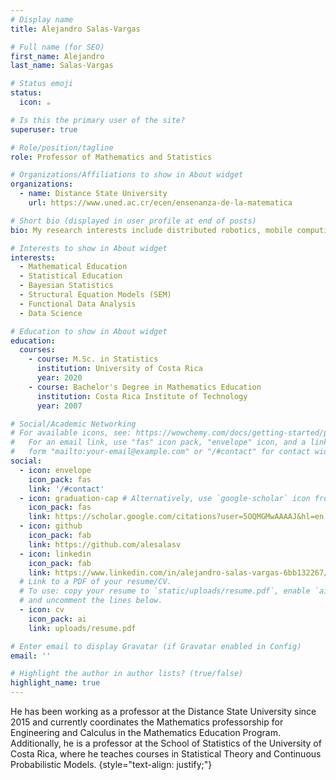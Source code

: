 ```yaml
---
# Display name
title: Alejandro Salas-Vargas

# Full name (for SEO)
first_name: Alejandro
last_name: Salas-Vargas

# Status emoji
status:
  icon: ☕️

# Is this the primary user of the site?
superuser: true

# Role/position/tagline
role: Professor of Mathematics and Statistics

# Organizations/Affiliations to show in About widget
organizations:
  - name: Distance State University
    url: https://www.uned.ac.cr/ecen/ensenanza-de-la-matematica

# Short bio (displayed in user profile at end of posts)
bio: My research interests include distributed robotics, mobile computing and programmable matter.

# Interests to show in About widget
interests:
  - Mathematical Education
  - Statistical Education
  - Bayesian Statistics
  - Structural Equation Models (SEM)
  - Functional Data Analysis
  - Data Science

# Education to show in About widget
education:
  courses:
    - course: M.Sc. in Statistics
      institution: University of Costa Rica
      year: 2020
    - course: Bachelor's Degree in Mathematics Education
      institution: Costa Rica Institute of Technology
      year: 2007

# Social/Academic Networking
# For available icons, see: https://wowchemy.com/docs/getting-started/page-builder/#icons
#   For an email link, use "fas" icon pack, "envelope" icon, and a link in the
#   form "mailto:your-email@example.com" or "/#contact" for contact widget.
social:
  - icon: envelope
    icon_pack: fas
    link: '/#contact'
  - icon: graduation-cap # Alternatively, use `google-scholar` icon from `ai` icon pack
    icon_pack: fas
    link: https://scholar.google.com/citations?user=5OQMGMwAAAAJ&hl=en
  - icon: github
    icon_pack: fab
    link: https://github.com/alesalasv
  - icon: linkedin
    icon_pack: fab
    link: https://www.linkedin.com/in/alejandro-salas-vargas-6bb132267/?lipi=urn%3Ali%3Apage%3Ad_flagship3_feed%3BDDnfmSUdQmCRAY%2FCuKhtbw%3D%3D
  # Link to a PDF of your resume/CV.
  # To use: copy your resume to `static/uploads/resume.pdf`, enable `ai` icons in `params.yaml`,
  # and uncomment the lines below.
  - icon: cv
    icon_pack: ai
    link: uploads/resume.pdf

# Enter email to display Gravatar (if Gravatar enabled in Config)
email: ''

# Highlight the author in author lists? (true/false)
highlight_name: true
---
```


He has been working as a professor at the Distance State University since 2015 and currently coordinates the Mathematics professorship for Engineering and Calculus in the Mathematics Education Program. Additionally, he is a professor at the School of Statistics of the University of Costa Rica, where he teaches courses in Statistical Theory and Continuous Probabilistic Models.
{style="text-align: justify;"}
